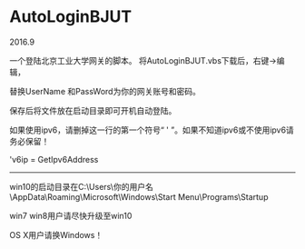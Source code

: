 # AutoLoginBJUT
2016.9<p>
一个登陆北京工业大学网关的脚本。
将AutoLoginBJUT.vbs下载后，右键→编辑，<p>
替换UserName 和PassWord为你的网关账号和密码。<p>
保存后将文件放在启动目录即可开机自动登陆。

如果使用ipv6，请删掉这一行的第一个符号“ ' ”。如果不知道ipv6或不使用ipv6请务必保留！<p>
'v6ip = GetIpv6Address <p>
***
win10的启动目录在C:\Users\你的用户名\AppData\Roaming\Microsoft\Windows\Start Menu\Programs\Startup <p>
win7 win8用户请尽快升级至win10 <p>
OS X用户请换Windows！<p>

